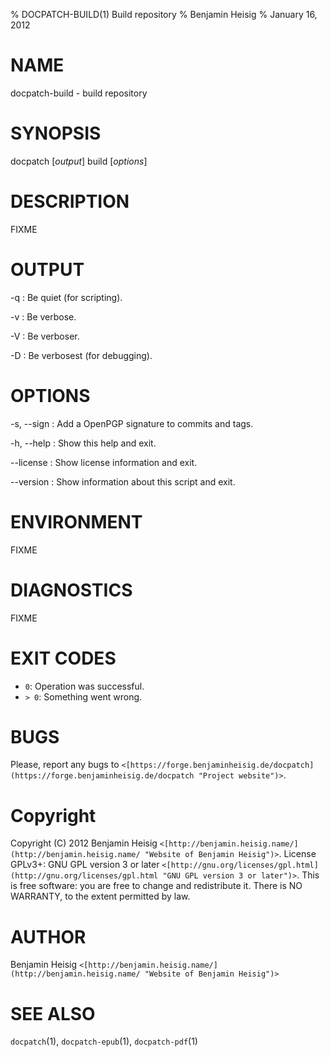 % DOCPATCH-BUILD(1) Build repository
% Benjamin Heisig
% January 16, 2012


# NAME

docpatch-build - build repository


# SYNOPSIS

docpatch [*output*] build [*options*]


# DESCRIPTION

FIXME


# OUTPUT

-q
:   Be quiet (for scripting).

-v
:   Be verbose.

-V
:   Be verboser.

-D
:   Be verbosest (for debugging).


# OPTIONS

-s, \--sign
:   Add a OpenPGP signature to commits and tags.

-h, \--help
:   Show this help and exit.

\--license
:   Show license information and exit.

\--version
:   Show information about this script and exit.


# ENVIRONMENT

FIXME


# DIAGNOSTICS

FIXME


# EXIT CODES

* `0`: Operation was successful.
* `> 0`: Something went wrong.


# BUGS

Please, report any bugs to `<[https://forge.benjaminheisig.de/docpatch](https://forge.benjaminheisig.de/docpatch "Project website")>`.


# Copyright

Copyright (C) 2012 Benjamin Heisig `<[http://benjamin.heisig.name/](http://benjamin.heisig.name/ "Website of Benjamin Heisig")>`. License GPLv3+: GNU GPL version 3 or later `<[http://gnu.org/licenses/gpl.html](http://gnu.org/licenses/gpl.html "GNU GPL version 3 or later")>`. This is free software: you are free to change and redistribute it. There is NO WARRANTY, to the extent permitted by law.


# AUTHOR

Benjamin Heisig `<[http://benjamin.heisig.name/](http://benjamin.heisig.name/ "Website of Benjamin Heisig")>`


# SEE ALSO

`docpatch`(1), `docpatch-epub`(1), `docpatch-pdf`(1)
